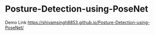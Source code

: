 # Posture-Detection-using-PoseNet

Demo Link https://shivamsingh8853.github.io/Posture-Detection-using-PoseNet/
